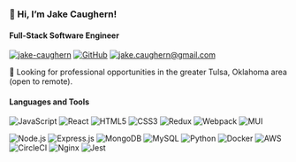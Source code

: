 ### 👋 Hi, I’m Jake Caughern!
#### Full-Stack Software Engineer
[![jake-caughern](https://img.shields.io/badge/jake--caughern-blue?style=flat-square&logo=linkedin)](https://www.linkedin.com/in/jake-caughern/)
[![GitHub](https://img.shields.io/badge/jcaughern-%23121011.svg?style=flat-square&logo=github&logoColor=white)](https://github.com/jcaughern)
[![jake.caughern@gmail.com](https://shields.io/badge/jake.caughern-red.svg?logo=gmail&color=red&style=flat-square&logoColor=white)](mailto:jake.caughern@gmail.com)

🏢 Looking for professional opportunities in the greater Tulsa, Oklahoma area (open to remote).


#### Languages and Tools
![JavaScript](https://img.shields.io/badge/JavaScript-F7DF1E?style=flat-square&logo=javascript&logoColor=black)
![React](https://img.shields.io/badge/React-20232A?style=flat-square&logo=react&logoColor=61DAFB)
![HTML5](https://img.shields.io/badge/HTML5-E34F26?style=flat-square&logo=html5&logoColor=white)
![CSS3](https://img.shields.io/badge/CSS3-1572B6?style=flat-square&logo=css3&logoColor=white)
![Redux](https://img.shields.io/badge/Redux-593D88?style=flat-square&logo=redux&logoColor=white)
![Webpack](https://img.shields.io/badge/webpack-%238DD6F9.svg?style=flat-square&logo=webpack&logoColor=black)
![MUI](https://img.shields.io/badge/MUI-%230081CB.svg?style=flat-square&logo=mui&logoColor=white)



![Node.js](https://img.shields.io/badge/Node.js-43853D?style=flat-square&logo=node.js&logoColor=white)
![Express.js](https://img.shields.io/badge/express.js-%23404d59.svg?style=flat-square&logo=express&logoColor=%2361DAFB)
![MongoDB](https://img.shields.io/badge/MongoDB-4EA94B?style=flat-square&logo=mongodb&logoColor=white)
![MySQL](https://img.shields.io/badge/MySQL-00000F?style=flat-square&logo=mysql&logoColor=white)
![Python](https://img.shields.io/badge/python-3670A0?style=flat-square&logo=python&logoColor=ffdd54)
![Docker](https://img.shields.io/badge/docker-%230db7ed.svg?style=flat-square&logo=docker&logoColor=white)
![AWS](https://img.shields.io/badge/AWS-%23FF9900.svg?style=flat-square&logo=amazon-aws&logoColor=white)
![CircleCI](https://img.shields.io/badge/circle%20ci-%23161616.svg?style=flat-square&logo=circleci&logoColor=white)
![Nginx](https://img.shields.io/badge/nginx-%23009639.svg?style=flat-square&logo=nginx&logoColor=white)
![Jest](https://img.shields.io/badge/-jest-%23C21325?style=flat-square&logo=jest&logoColor=white)

